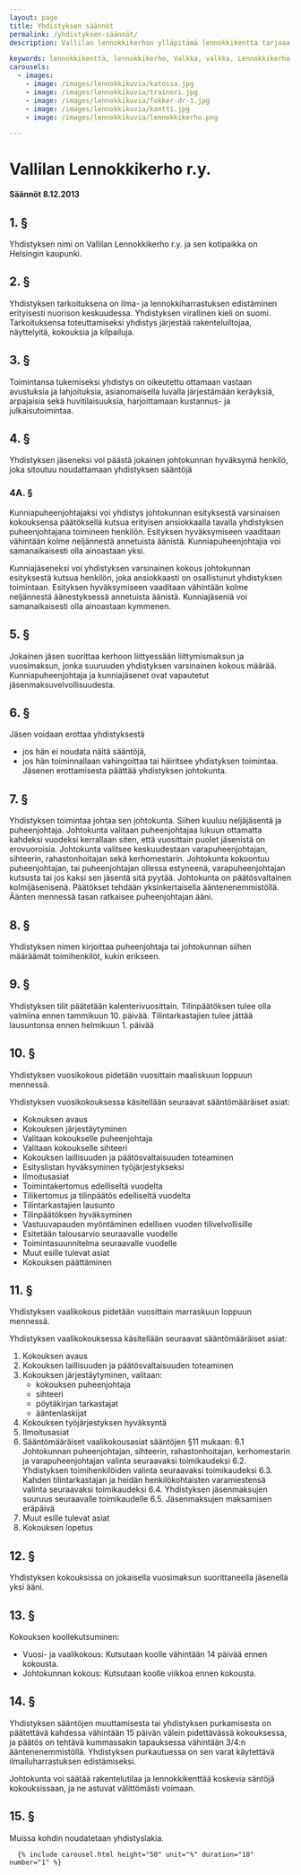 ```yaml
---
layout: page
title: Yhdistyksen säännöt
permalink: /yhdistyksen-säännöt/
description: Vallilan lennokkikerhon ylläpitämä lennokkikenttä tarjoaa harrastajille mahdollisuuden lennättää Helsingissä. Tutustu sääntöihin ja toimintaohjeisiin tässä.

keywords: lennokkikenttä, lennokkikerho, Valkka, valkka, Lennokkikerho, lennokkikerho, Lennokkikenttä, lennokkikenttä, Kenttä, kenttä
carousels:
  - images: 
    - image: /images/lennokkikuvia/katossa.jpg
    - image: /images/lennokkikuvia/traineri.jpg
    - image: /images/lennokkikuvia/fokker-dr-1.jpg
    - image: /images/lennokkikuvia/kantti.jpg
    - image: /images/lennokkikuvia/lennokkikerho.png

---
```


# Vallilan Lennokkikerho r.y.

**Säännöt 8.12.2013**

## 1. §
Yhdistyksen nimi on Vallilan Lennokkikerho r.y. ja sen kotipaikka on Helsingin kaupunki. 

## 2. §
Yhdistyksen tarkoituksena on ilma- ja lennokkiharrastuksen edistäminen erityisesti nuorison keskuudessa. Yhdistyksen virallinen kieli on suomi. Tarkoituksensa toteuttamiseksi yhdistys järjestää rakenteluiltojaa, näyttelyitä, kokouksia ja kilpailuja.

## 3. §
Toimintansa tukemiseksi yhdistys on oikeutettu ottamaan vastaan avustuksia ja lahjoituksia, asianomaisella luvalla järjestämään keräyksiä, arpajaisia sekä huvitilaisuuksia, harjoittamaan kustannus- ja julkaisutoimintaa.

## 4. §
Yhdistyksen jäseneksi voi päästä jokainen johtokunnan hyväksymä henkilö, joka sitoutuu noudattamaan yhdistyksen sääntöjä

### 4A. §
Kunniapuheenjohtajaksi voi yhdistys johtokunnan esityksestä varsinaisen kokouksensa päätöksellä kutsua erityisen ansiokkaalla tavalla yhdistyksen puheenjohtajana toimineen henkilön. Esityksen hyväksymiseen vaaditaan vähintään kolme neljännestä annetuista äänistä. Kunniapuheenjohtajia voi samanaikaisesti olla ainoastaan yksi.

Kunniajäseneksi voi yhdistyksen varsinainen kokous johtokunnan esityksestä kutsua henkilön, joka ansiokkaasti on osallistunut yhdistyksen toimintaan. Esityksen hyväksymiseen vaaditaan vähintään kolme neljännestä äänestyksessä annetuista äänistä. Kunniajäseniä voi samanaikaisesti olla ainoastaan kymmenen.

## 5. §
Jokainen jäsen suorittaa kerhoon liittyessään liittymismaksun ja vuosimaksun, jonka suuruuden yhdistyksen varsinainen kokous määrää. Kunniapuheenjohtaja ja kunniajäsenet ovat vapautetut jäsenmaksuvelvollisuudesta.

## 6. §
Jäsen voidaan erottaa yhdistyksestä 
- jos hän ei noudata näitä sääntöjä,
- jos hän toiminnallaan vahingoittaa tai häiritsee yhdistyksen toimintaa.
Jäsenen erottamisesta päättää yhdistyksen johtokunta.

## 7. §
Yhdistyksen toimintaa johtaa sen johtokunta. Siihen kuuluu neljäjäsentä ja puheenjohtaja. Johtokunta valitaan puheenjohtajaa lukuun ottamatta kahdeksi vuodeksi kerrallaan siten, että vuosittain puolet jäsenistä on erovuoroisia. Johtokunta valitsee keskuudestaan varapuheenjohtajan, sihteerin, rahastonhoitajan sekä kerhomestarin. Johtokunta kokoontuu puheenjohtajan, tai puheenjohtajan ollessa estyneenä, varapuheenjohtajan kutsusta tai jos kaksi sen jäsentä sitä pyytää. Johtokunta on päätösvaltainen kolmijäsenisenä. Päätökset tehdään yksinkertaisella ääntenenemmistöllä. Äänten mennessä tasan ratkaisee puheenjohtajan ääni.

## 8. §
Yhdistyksen nimen kirjoittaa puheenjohtaja tai johtokunnan siihen määräämät toimihenkilöt, kukin erikseen.

## 9. §
Yhdistyksen tilit päätetään kalenterivuosittain. Tilinpäätöksen tulee olla valmiina ennen tammikuun 10. päivää. Tilintarkastajien tulee jättää lausuntonsa ennen helmikuun 1. päivää

## 10. §
Yhdistyksen vuosikokous pidetään vuosittain maaliskuun loppuun mennessä.

Yhdistyksen vuosikokouksessa käsitellään seuraavat sääntömääräiset asiat:

- Kokouksen avaus
- Kokouksen järjestäytyminen
- Valitaan kokoukselle puheenjohtaja
- Valitaan kokoukselle sihteeri 
- Kokouksen laillisuuden ja päätösvaltaisuuden toteaminen
- Esityslistan hyväksyminen työjärjestykseksi
- Ilmoitusasiat
- Toimintakertomus edelliseltä vuodelta
- Tilikertomus ja tilinpäätös edelliseltä vuodelta
- Tilintarkastajien lausunto
- Tilinpäätöksen hyväksyminen
- Vastuuvapauden myöntäminen edellisen vuoden tilivelvollisille
- Esitetään talousarvio seuraavalle vuodelle
- Toimintasuunnitelma seuraavalle vuodelle
- Muut esille tulevat asiat
- Kokouksen päättäminen

## 11. §
Yhdistyksen vaalikokous pidetään vuosittain marraskuun loppuun mennessä.

Yhdistyksen vaalikokouksessa käsitellään seuraavat sääntömääräiset asiat:

1. Kokouksen avaus
2. Kokouksen laillisuuden ja päätösvaltaisuuden toteaminen
3. Kokouksen järjestäytyminen, valitaan:
   - kokouksen puheenjohtaja
   - sihteeri
   - pöytäkirjan tarkastajat
   - ääntenlaskijat
4. Kokouksen työjärjestyksen hyväksyntä
5. Ilmoitusasiat
6. Sääntömääräiset vaalikokousasiat sääntöjen §11 mukaan:
   6.1 Johtokunnan puheenjohtajan, sihteerin, rahastonhoitajan, kerhomestarin ja varapuheenjohtajan valinta seuraavaksi toimikaudeksi
   6.2. Yhdistyksen toimihenkilöiden valinta seuraavaksi toimikaudeksi
   6.3. Kahden tilintarkastajan ja heidän henkilökohtaisten varamiestensä valinta seuraavaksi toimikaudeksi
   6.4. Yhdistyksen jäsenmaksujen suuruus seuraavalle toimikaudelle
   6.5. Jäsenmaksujen maksamisen eräpäivä
7. Muut esille tulevat asiat
8. Kokouksen lopetus

## 12. §
Yhdistyksen kokouksissa on jokaisella vuosimaksun suorittaneella jäsenellä yksi ääni.

## 13. §
Kokouksen koollekutsuminen:

- Vuosi- ja vaalikokous: Kutsutaan koolle vähintään 14 päivää ennen kokousta.
- Johtokunnan kokous: Kutsutaan koolle viikkoa ennen kokousta.

## 14. §
Yhdistyksen sääntöjen muuttamisesta tai yhdistyksen purkamisesta on päätettävä kahdessa vähintään 15 päivän välein pidettävässä kokouksessa, ja päätös on tehtävä kummassakin tapauksessa vähintään 3/4:n ääntenenemmistöllä. Yhdistyksen purkautuessa on sen varat käytettävä ilmailuharrastuksen edistämiseksi.

Johtokunta voi säätää rakentelutilaa ja lennokkikenttää koskevia säntöjä kokouksissaan, ja ne astuvat välittömästi voimaan.

## 15. §
Muissa kohdin noudatetaan yhdistyslakia.
  
  
      {% include carousel.html height="50" unit="%" duration="10" number="1" %}
	  
	  
	  
